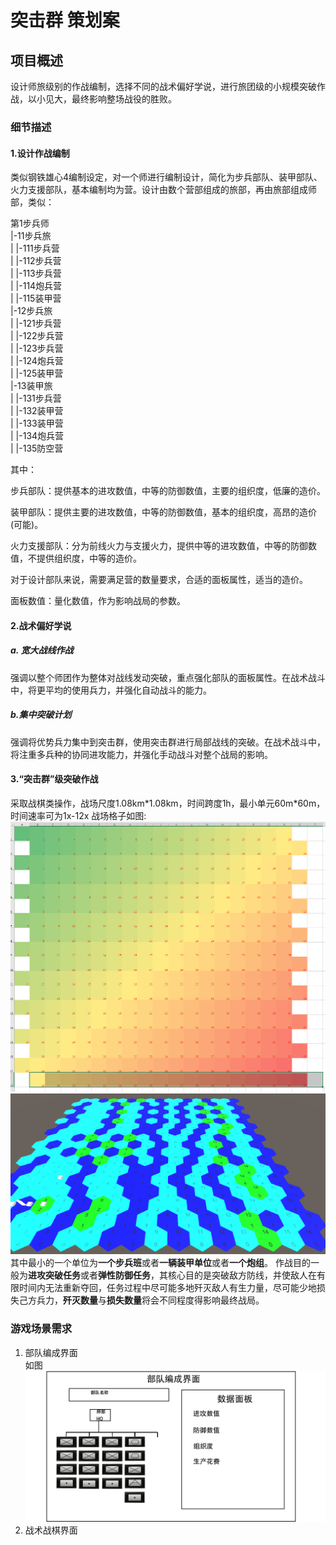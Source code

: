 # 突击群 策划案
## 项目概述
设计师旅级别的作战编制，选择不同的战术偏好学说，进行旅团级的小规模突破作战，以小见大，最终影响整场战役的胜败。
### 细节描述
#### 1.设计作战编制

类似钢铁雄心4编制设定，对一个师进行编制设计，简化为步兵部队、装甲部队、火力支援部队，基本编制均为营。设计由数个营部组成的旅部，再由旅部组成师部，类似：

第1步兵师<br>
|-11步兵旅<br>
| |-111步兵营<br>
| |-112步兵营<br>
| |-113步兵营<br>
| |-114炮兵营<br>
| |-115装甲营<br>
|-12步兵旅<br>
| |-121步兵营 <br>
| |-122步兵营 <br>
| |-123步兵营 <br>
| |-124炮兵营 <br>
| |-125装甲营  <br>
|-13装甲旅 <br>
| |-131步兵营 <br>
| |-132装甲营 <br>
| |-133装甲营 <br>
| |-134炮兵营 <br>
| |-135防空营 <br>

其中：

步兵部队：提供基本的进攻数值，中等的防御数值，主要的组织度，低廉的造价。

装甲部队：提供主要的进攻数值，中等的防御数值，基本的组织度，高昂的造价(可能)。

火力支援部队：分为前线火力与支援火力，提供中等的进攻数值，中等的防御数值，不提供组织度，中等的造价。

对于设计部队来说，需要满足营的数量要求，合适的面板属性，适当的造价。

面板数值：量化数值，作为影响战局的参数。
#### 2.战术偏好学说
##### a. 宽大战线作战
强调以整个师团作为整体对战线发动突破，重点强化部队的面板属性。在战术战斗中，将更平均的使用兵力，并强化自动战斗的能力。
##### b.集中突破计划
强调将优势兵力集中到突击群，使用突击群进行局部战线的突破。在战术战斗中，将注重多兵种的协同进攻能力，并强化手动战斗对整个战局的影响。
#### 3.“突击群”级突破作战

采取战棋类操作，战场尺度1.08km\*1.08km，时间跨度1h，最小单元60m\*60m，时间速率可为1x-12x 
战场格子如图:![image](markdownpic/p1.png "p1") 
![image](markdownpic/p2.png "p2") 
其中最小的一个单位为**一个步兵班**或者**一辆装甲单位**或者**一个炮组**。 
作战目的一般为**进攻突破任务**或者**弹性防御任务**，其核心目的是突破敌方防线，并使敌人在有限时间内无法重新夺回，任务过程中尽可能多地歼灭敌人有生力量，尽可能少地损失己方兵力，**歼灭数量**与**损失数量**将会不同程度得影响最终战局。

### 游戏场景需求
1. 部队编成界面  
    如图 ![image](markdownpic/部队编成界面设计.png "部队编成界面设计")  
2. 战术战棋界面 